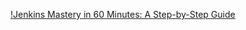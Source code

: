 


[!Jenkins Mastery in 60 Minutes: A Step-by-Step Guide ](https://www.youtube.com/watch?v=S5iLj6_he9A&t=7)



